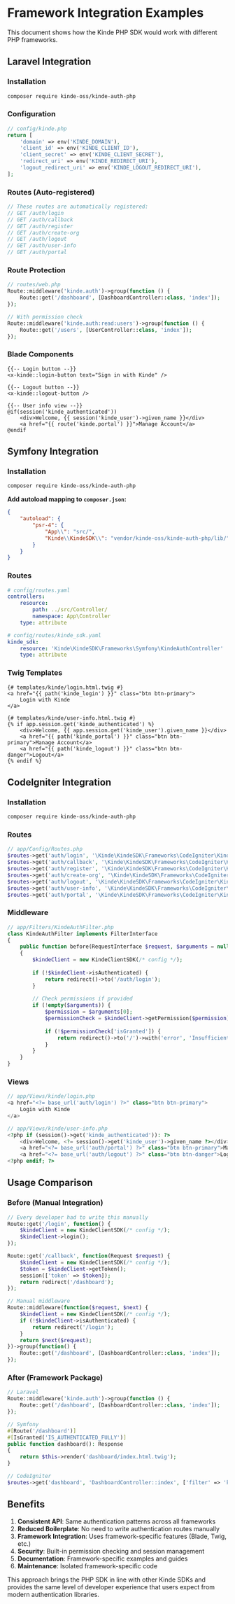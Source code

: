 # Framework Integration Examples

This document shows how the Kinde PHP SDK would work with different PHP frameworks.

## Laravel Integration

### Installation
```bash
composer require kinde-oss/kinde-auth-php
```

### Configuration
```php
// config/kinde.php
return [
    'domain' => env('KINDE_DOMAIN'),
    'client_id' => env('KINDE_CLIENT_ID'),
    'client_secret' => env('KINDE_CLIENT_SECRET'),
    'redirect_uri' => env('KINDE_REDIRECT_URI'),
    'logout_redirect_uri' => env('KINDE_LOGOUT_REDIRECT_URI'),
];
```

### Routes (Auto-registered)
```php
// These routes are automatically registered:
// GET /auth/login
// GET /auth/callback  
// GET /auth/register
// GET /auth/create-org
// GET /auth/logout
// GET /auth/user-info
// GET /auth/portal
```

### Route Protection
```php
// routes/web.php
Route::middleware('kinde.auth')->group(function () {
    Route::get('/dashboard', [DashboardController::class, 'index']);
});

// With permission check
Route::middleware('kinde.auth:read:users')->group(function () {
    Route::get('/users', [UserController::class, 'index']);
});
```

### Blade Components
```blade
{{-- Login button --}}
<x-kinde::login-button text="Sign in with Kinde" />

{{-- Logout button --}}
<x-kinde::logout-button />

{{-- User info view --}}
@if(session('kinde_authenticated'))
    <div>Welcome, {{ session('kinde_user')->given_name }}</div>
    <a href="{{ route('kinde.portal') }}">Manage Account</a>
@endif
```

## Symfony Integration

### Installation
```bash
composer require kinde-oss/kinde-auth-php
```

**Add autoload mapping to `composer.json`:**
```json
{
    "autoload": {
        "psr-4": {
            "App\\": "src/",
            "Kinde\\KindeSDK\\": "vendor/kinde-oss/kinde-auth-php/lib/"
        }
    }
}
```

### Routes
```yaml
# config/routes.yaml
controllers:
    resource:
        path: ../src/Controller/
        namespace: App\Controller
    type: attribute
```

```yaml
# config/routes/kinde_sdk.yaml
kinde_sdk:
    resource: 'Kinde\KindeSDK\Frameworks\Symfony\KindeAuthController'
    type: attribute
```



### Twig Templates
```twig
{# templates/kinde/login.html.twig #}
<a href="{{ path('kinde_login') }}" class="btn btn-primary">
    Login with Kinde
</a>

{# templates/kinde/user-info.html.twig #}
{% if app.session.get('kinde_authenticated') %}
    <div>Welcome, {{ app.session.get('kinde_user').given_name }}</div>
    <a href="{{ path('kinde_portal') }}" class="btn btn-primary">Manage Account</a>
    <a href="{{ path('kinde_logout') }}" class="btn btn-danger">Logout</a>
{% endif %}
```

## CodeIgniter Integration

### Installation
```bash
composer require kinde-oss/kinde-auth-php
```



### Routes
```php
// app/Config/Routes.php
$routes->get('auth/login', '\Kinde\KindeSDK\Frameworks\CodeIgniter\KindeAuthController::login');
$routes->get('auth/callback', '\Kinde\KindeSDK\Frameworks\CodeIgniter\KindeAuthController::callback');
$routes->get('auth/register', '\Kinde\KindeSDK\Frameworks\CodeIgniter\KindeAuthController::register');
$routes->get('auth/create-org', '\Kinde\KindeSDK\Frameworks\CodeIgniter\KindeAuthController::createOrg');
$routes->get('auth/logout', '\Kinde\KindeSDK\Frameworks\CodeIgniter\KindeAuthController::logout');
$routes->get('auth/user-info', '\Kinde\KindeSDK\Frameworks\CodeIgniter\KindeAuthController::userInfo');
$routes->get('auth/portal', '\Kinde\KindeSDK\Frameworks\CodeIgniter\KindeAuthController::portal');
```

### Middleware
```php
// app/Filters/KindeAuthFilter.php
class KindeAuthFilter implements FilterInterface
{
    public function before(RequestInterface $request, $arguments = null)
    {
        $kindeClient = new KindeClientSDK(/* config */);
        
        if (!$kindeClient->isAuthenticated) {
            return redirect()->to('/auth/login');
        }
        
        // Check permissions if provided
        if (!empty($arguments)) {
            $permission = $arguments[0];
            $permissionCheck = $kindeClient->getPermission($permission);
            
            if (!$permissionCheck['isGranted']) {
                return redirect()->to('/')->with('error', 'Insufficient permissions');
            }
        }
    }
}
```

### Views
```php
// app/Views/kinde/login.php
<a href="<?= base_url('auth/login') ?>" class="btn btn-primary">
    Login with Kinde
</a>

// app/Views/kinde/user-info.php
<?php if (session()->get('kinde_authenticated')): ?>
    <div>Welcome, <?= session()->get('kinde_user')->given_name ?></div>
    <a href="<?= base_url('auth/portal') ?>" class="btn btn-primary">Manage Account</a>
    <a href="<?= base_url('auth/logout') ?>" class="btn btn-danger">Logout</a>
<?php endif; ?>
```

## Usage Comparison

### Before (Manual Integration)
```php
// Every developer had to write this manually
Route::get('/login', function() {
    $kindeClient = new KindeClientSDK(/* config */);
    $kindeClient->login();
});

Route::get('/callback', function(Request $request) {
    $kindeClient = new KindeClientSDK(/* config */);
    $token = $kindeClient->getToken();
    session(['token' => $token]);
    return redirect('/dashboard');
});

// Manual middleware
Route::middleware(function($request, $next) {
    $kindeClient = new KindeClientSDK(/* config */);
    if (!$kindeClient->isAuthenticated) {
        return redirect('/login');
    }
    return $next($request);
})->group(function() {
    Route::get('/dashboard', [DashboardController::class, 'index']);
});
```

### After (Framework Package)
```php
// Laravel
Route::middleware('kinde.auth')->group(function () {
    Route::get('/dashboard', [DashboardController::class, 'index']);
});

// Symfony
#[Route('/dashboard')]
#[IsGranted('IS_AUTHENTICATED_FULLY')]
public function dashboard(): Response
{
    return $this->render('dashboard/index.html.twig');
}

// CodeIgniter
$routes->get('dashboard', 'DashboardController::index', ['filter' => 'kinde_auth']);
```

## Benefits

1. **Consistent API**: Same authentication patterns across all frameworks
2. **Reduced Boilerplate**: No need to write authentication routes manually
3. **Framework Integration**: Uses framework-specific features (Blade, Twig, etc.)
4. **Security**: Built-in permission checking and session management
5. **Documentation**: Framework-specific examples and guides
6. **Maintenance**: Isolated framework-specific code

This approach brings the PHP SDK in line with other Kinde SDKs and provides the same level of developer experience that users expect from modern authentication libraries. 